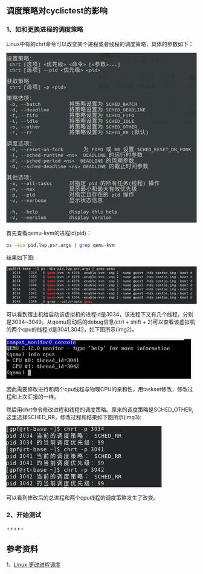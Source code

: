 ## 调度策略对cyclictest的影响

### 1、如和更换进程的调度策略

Linux中有的chrt命令可以改变某个进程或者线程的调度策略，具体的参数如下：

![image](images/chrt_wiki.png)



首先查看qemu-kvm的进程id(pid)：

```bash
ps -eLo pid,lwp,psr,args | grep qemu-kvm
```

结果如下图:

![image](images/img1.png)



可以看到宿主机给启动该虚拟机的进程id是3034，该进程下又有几个线程，分别是3034~3049。从qemu启动后的debug信息(ctrl + shift + 2)可以查看该虚拟机的两个cpu的线程id是3041,3042，如下图所示(img2)。

![image](images/img2.png)

因此需要修改进行和两个cpu线程与物理CPU的亲和性，用taskset修改，修改过程和上次汇报的一样。

然后用chrt命令修改进程和线程的调度策略。原来的调度策略是SCHED_OTHER,这里选择SCHED_RR，修改过程和结果如下图所示(img3):

![image](images/img3.png)



可以看到修改后的总进程和两个cpu线程的调度策略发生了改变。



### 2、开始测试









+++++



## 参考资料

1、[Linux 更改进程调度](https://blog.csdn.net/flyfish1986/article/details/82225937)